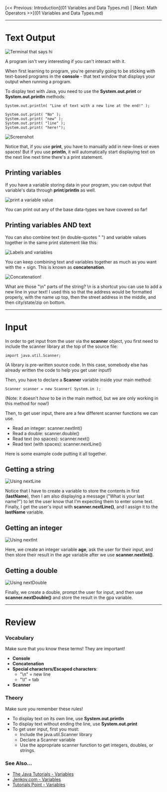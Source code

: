 [<< Previous: Introduction](01 Variables and Data Types.md) | [Next: Math Operators >>](01 Variables and Data Types.md)

---

# Text Output

![Terminal that says hi](images/hiconsole.png)

A program isn't very interesting if you can't interact with it.

When first learning to program, you're generally going to be sticking with
text-based programs in the **console** - that text window that displays
your output when running a program.

To display text with Java, you need to use the **System.out.print** or **System.out.println** methods:

	System.out.println( "Line of text with a new line at the end!" );
	
	System.out.print( "No" );
	System.out.print( "new" );
	System.out.print( "line" );
	System.out.print( "here!");
	
![Screenshot](images/02_newlines.png)

Notice that, if you use **print**, you have to manually add in new-lines or even spaces!
But if you use **println**, it will automatically start displaying text on the next line
next time there's a print statement.

## Printing variables

If you have a variable storing data in your program, you can output
that variable's data through **print**/**println** as well.

![print a variable value](images/02_printvar.png)

You can print out any of the base data-types we have covered so far!

## Printing variables AND text

You can also combine text (in double-quotes " ") and variable values
together in the same print statement like this:
		
![Labels and variables](images/02_printlabels.png)

You can keep combining text and variables together as much as you want with the + sign.
This is known as **concatenation**.

![Concatenation!](images/concatenation.png)

What are those "\n" parts of the string? \n is a shortcut you can use to
add a new line in your text! I used this so that the address
would be formatted properly, with the name up top, then
the street address in the middle, and then city/state/zip on bottom.

---

# Input

In order to get input from the user via the **scanner** object, you first
need to include the scanner library at the top of the source file:

	import java.util.Scanner;
	
(A library is pre-written source code. In this case, somebody else has already
written the code to help you get user input!)
	
Then, you have to declare a **Scanner** variable inside your main method:

	Scanner scanner = new Scanner( System.in );
	
(Note: it doesn't *have* to be in the main method, but we are only working
in this method for now!)

Then, to get user input, there are a few different scanner functions we can use.

* Read an integer: scanner.nextInt()
* Read a double: scanner.double()
* Read text (no spaces): scanner.next()
* Read text (with spaces): scanner.nextLine()

Here is some example code putting it all together.

## Getting a string

![Using nextLine](images/02_inputstring.png)

Notice that I have to create a variable to store the contents in first (**lastName**),
then I am also displaying a message ("What is your last name?") to let the user know that I'm expecting
them to enter some text. Finally, I get the user's input with **scanner.nextLine()**, and I assign it to the **lastName** variable.

## Getting an integer

![Using nextInt](images/02_inputint.png)

Here, we create an integer variable **age**, ask the user for their input,
and then store their result in the age variable after we use **scanner.nextInt()**.

## Getting a double

![Using nextDouble](images/02_inputdouble.png)

Finally, we create a double, prompt the user for input, and then use **scanner.nextDouble()** and store
the result in the gpa variable.


---

# Review

### Vocabulary

Make sure that you know these terms! They are important!

* **Console**
* **Concatenation**
* **Special characters/Escaped characters**:
	* "\n" = new line
	* "\t" = tab
* **Scanner**

### Theory

Make sure you remember these rules!

* To display text on its own line, use **System.out.println**
* To display text without ending the line, use **System.out.print**
* To get user input, first you must:
	* Include the java.util.Scanner library
	* Declare a Scanner variable
	* Use the appropriate scanner function to get integers, doubles, or strings.


### See Also...

* [The Java Tutorials - Variables](https://docs.oracle.com/javase/tutorial/java/nutsandbolts/variables.html)
* [Jenkov.com - Variables](http://tutorials.jenkov.com/java/variables.html)
* [Tutorials Point - Variables](https://www.tutorialspoint.com/java/java_variable_types.htm)
